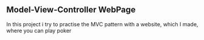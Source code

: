 ## Model-View-Controller WebPage

In this project i try to practise the MVC pattern with a website, which I made, where you can play poker
